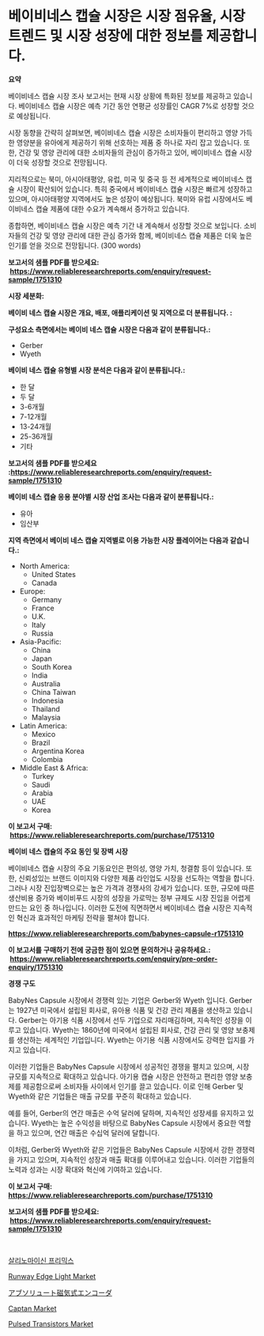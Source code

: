 <p><h1>베이비네스 캡슐 시장은 시장 점유율, 시장 트렌드 및 시장 성장에 대한 정보를 제공합니다.</h1></p><p><strong>요약</strong></p>
<p><p>베이비네스 캡슐 시장 조사 보고서는 현재 시장 상황에 특화된 정보를 제공하고 있습니다. 베이비네스 캡슐 시장은 예측 기간 동안 연평균 성장률인 CAGR 7%로 성장할 것으로 예상됩니다. </p><p>시장 동향을 간략히 살펴보면, 베이비네스 캡슐 시장은 소비자들이 편리하고 영양 가득한 영양분을 유아에게 제공하기 위해 선호하는 제품 중 하나로 자리 잡고 있습니다. 또한, 건강 및 영양 관리에 대한 소비자들의 관심이 증가하고 있어, 베이비네스 캡슐 시장이 더욱 성장할 것으로 전망됩니다. </p><p>지리적으로는 북미, 아시아태평양, 유럽, 미국 및 중국 등 전 세계적으로 베이비네스 캡슐 시장이 확산되어 있습니다. 특히 중국에서 베이비네스 캡슐 시장은 빠르게 성장하고 있으며, 아시아태평양 지역에서도 높은 성장이 예상됩니다. 북미와 유럽 시장에서도 베이비네스 캡슐 제품에 대한 수요가 계속해서 증가하고 있습니다.</p><p>종합하면, 베이비네스 캡슐 시장은 예측 기간 내 계속해서 성장할 것으로 보입니다. 소비자들의 건강 및 영양 관리에 대한 관심 증가와 함께, 베이비네스 캡슐 제품은 더욱 높은 인기를 얻을 것으로 전망됩니다. (300 words)</p></p>
<p><strong>보고서의 샘플 PDF를 받으세요: &nbsp;<a href="https://www.reliableresearchreports.com/enquiry/request-sample/1751310">https://www.reliableresearchreports.com/enquiry/request-sample/1751310</a></strong></p>
<p><strong>시장 세분화:</strong></p>
<p><strong> 베이비 네스 캡슐 시장은 개요, 배포, 애플리케이션 및 지역으로 더 분류됩니다. :</strong></p>
<p><strong>구성요소 측면에서는 베이비 네스 캡슐 시장은 다음과 같이 분류됩니다.:</strong></p>
<p><ul><li>Gerber</li><li>Wyeth</li></ul></p>
<p><strong> 베이비 네스 캡슐 유형별 시장 분석은 다음과 같이 분류됩니다.:</strong></p>
<p><ul><li>한 달</li><li>두 달</li><li>3-6개월</li><li>7-12개월</li><li>13-24개월</li><li>25-36개월</li><li>기타</li></ul></p>
<p><strong>보고서의 샘플 PDF를 받으세요 :<a href="https://www.reliableresearchreports.com/enquiry/request-sample/1751310">https://www.reliableresearchreports.com/enquiry/request-sample/1751310</a></strong></p>
<p><strong> 베이비 네스 캡슐 응용 분야별 시장 산업 조사는 다음과 같이 분류됩니다.:</strong></p>
<p><ul><li>유아</li><li>임산부</li></ul></p>
<p><strong>지역 측면에서 베이비 네스 캡슐 지역별로 이용 가능한 시장 플레이어는 다음과 같습니다.:</strong></p>
<p><ul>
    <li>
        North America:
        <ul>
            <li>United States</li>
            <li>Canada</li>
        </ul>
    </li>
    <li>
        Europe:
        <ul>
            <li>Germany</li>
            <li>France</li>
            <li>U.K.</li>
            <li>Italy</li>
            <li>Russia</li>
        </ul>
    </li>
    <li>
        Asia-Pacific:
        <ul>
            <li>China</li>
            <li>Japan</li>
            <li>South Korea</li>
            <li>India</li>
            <li>Australia</li>
            <li>China Taiwan</li>
            <li>Indonesia</li>
            <li>Thailand</li>
            <li>Malaysia</li>
        </ul>
    </li>
    <li>
        Latin America:
        <ul>
            <li>Mexico</li>
            <li>Brazil</li>
            <li>Argentina Korea</li>
            <li>Colombia</li>
        </ul>
    </li>
    <li>
        Middle East & Africa:
        <ul>
            <li>Turkey</li>
            <li>Saudi</li>
            <li>Arabia</li>
            <li>UAE</li>
            <li>Korea</li>
        </ul>
    </li>
    </ul></p>
<p><strong>이 보고서 구매: &nbsp;<a href="https://www.reliableresearchreports.com/purchase/1751310">https://www.reliableresearchreports.com/purchase/1751310</a></strong></p>
<p><strong>베이비 네스 캡슐의 주요 동인 및 장벽 시장</strong></p>
<p><p>베이비네스 캡슐 시장의 주요 기동요인은 편의성, 영양 가치, 청결함 등이 있습니다. 또한, 신뢰성있는 브랜드 이미지와 다양한 제품 라인업도 시장을 선도하는 역할을 합니다. 그러나 시장 진입장벽으로는 높은 가격과 경쟁사의 강세가 있습니다. 또한, 규모에 따른 생산비용 증가와 베이비푸드 시장의 성장을 가로막는 정부 규제도 시장 진입을 어렵게 만드는 요인 중 하나입니다. 이러한 도전에 직면하면서 베이비네스 캡슐 시장은 지속적인 혁신과 효과적인 마케팅 전략을 펼쳐야 합니다.</p></p>
<p><strong><a href="https://www.reliableresearchreports.com/babynes-capsule-r1751310">https://www.reliableresearchreports.com/babynes-capsule-r1751310</a></strong></p>
<p><strong>이 보고서를 구매하기 전에 궁금한 점이 있으면 문의하거나 공유하세요.: &nbsp;<a href="https://www.reliableresearchreports.com/enquiry/pre-order-enquiry/1751310">https://www.reliableresearchreports.com/enquiry/pre-order-enquiry/1751310</a></strong></p>
<p><strong>경쟁 구도</strong></p>
<p><p>BabyNes Capsule 시장에서 경쟁력 있는 기업은 Gerber와 Wyeth 입니다. Gerber는 1927년 미국에서 설립된 회사로, 유아용 식품 및 건강 관리 제품을 생산하고 있습니다. Gerber는 아기용 식품 시장에서 선두 기업으로 자리매김하며, 지속적인 성장을 이루고 있습니다. Wyeth는 1860년에 미국에서 설립된 회사로, 건강 관리 및 영양 보충제를 생산하는 세계적인 기업입니다. Wyeth는 아기용 식품 시장에서도 강력한 입지를 가지고 있습니다.</p><p>이러한 기업들은 BabyNes Capsule 시장에서 성공적인 경쟁을 펼치고 있으며, 시장 규모를 지속적으로 확대하고 있습니다. 아기용 캡슐 시장은 안전하고 편리한 영양 보충제를 제공함으로써 소비자들 사이에서 인기를 끌고 있습니다. 이로 인해 Gerber 및 Wyeth와 같은 기업들은 매출 규모를 꾸준히 확대하고 있습니다.</p><p>예를 들어, Gerber의 연간 매출은 수억 달러에 달하며, 지속적인 성장세를 유지하고 있습니다. Wyeth는 높은 수익성을 바탕으로 BabyNes Capsule 시장에서 중요한 역할을 하고 있으며, 연간 매출은 수십억 달러에 달합니다.</p><p>이처럼, Gerber와 Wyeth와 같은 기업들은 BabyNes Capsule 시장에서 강한 경쟁력을 가지고 있으며, 지속적인 성장과 매출 확대를 이루어내고 있습니다. 이러한 기업들의 노력과 성과는 시장 확대와 혁신에 기여하고 있습니다.</p></p>
<p><strong>이 보고서 구매: &nbsp; <a href="https://www.reliableresearchreports.com/purchase/1751310">https://www.reliableresearchreports.com/purchase/1751310</a></strong></p>
<p><strong>보고서의 샘플 PDF를 받으세요: &nbsp;<a href="https://www.reliableresearchreports.com/enquiry/request-sample/1751310">https://www.reliableresearchreports.com/enquiry/request-sample/1751310</a></strong><strong></strong></p>
<p>&nbsp;</p>
<p><p><a href="https://github.com/BrettWeberrt8767765/Market-Research-Report-List-1/blob/main/890083323207.md">살리노마이신 프리믹스</a></p><p><a href="https://view.publitas.com/reportprime-1/decoding-runway-edge-light-market-metrics-market-share-trends-and-growth-patterns/">Runway Edge Light Market</a></p><p><a href="https://github.com/jkjreqjscoxx7/Market-Research-Report-List-1/blob/main/361725725495.md">アブソリュート磁気式エンコーダ</a></p><p><a href="https://issuu.com/reportprime-2/docs/captan-market-size-2030.pptx">Captan Market</a></p><p><a href="https://sulfuric-clavicle-d39.notion.site/Pulsed-Transistors-Market-Competitive-Analysis-Market-Trends-and-Forecast-to-2031-d8b29d6a8b8f489a88990c19cab917c9">Pulsed Transistors Market</a></p></p>